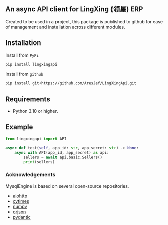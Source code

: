 ## An async API client for LingXing (领星) ERP

Created to be used in a project, this package is published to github for ease of management and installation across different modules.

## Installation

Install from `PyPi`

```bash
pip install lingxingapi
```

Install from `github`

```bash
pip install git+https://github.com/AresJef/LingXingApi.git
```

## Requirements

- Python 3.10 or higher.

## Example

```python
from lingxingapi import API

async def test(self, app_id: str, app_secret: str) -> None:
    async with API(app_id, app_secret) as api:
        sellers = await api.basic.Sellers()
        print(sellers)
```

### Acknowledgements

MysqlEngine is based on several open-source repositories.

- [aiohttp](https://github.com/aio-libs/aiohttp)
- [cytimes](https://github.com/AresJef/cyTimes)
- [numpy](https://github.com/numpy/numpy)
- [orjson](https://github.com/ijl/orjson)
- [pydantic](https://github.com/pydantic/pydantic)
